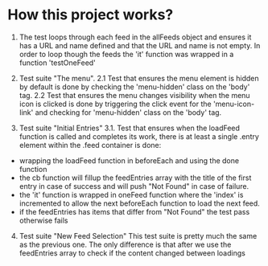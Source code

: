 # How this project works?

1. The test loops through each feed in the allFeeds object and ensures it has a URL and name defined and that the URL and name is not empty. In order to loop though the feeds the 'it' function was wrapped in a function 'testOneFeed'

2. Test suite "The menu".
2.1  Test that ensures the menu element is hidden by default is done by checking the 'menu-hidden' class on the 'body' tag. 
2.2  Test that ensures the menu changes visibility when the menu icon is clicked is done by triggering the click event for the 'menu-icon-link' and checking for 'menu-hidden' class on the 'body' tag. 

3. Test suite "Initial Entries"
3.1. Test that ensures when the loadFeed function is called and completes its work, there is at least a single .entry element within the .feed container is done:
 - wrapping the loadFeed function in beforeEach and using the done function
 - the cb function will fillup the feedEntries array with the title of the first entry in case of success and will push "Not Found" in case of failure. 
 - the 'it' function is wrapped in oneFeed function where the 'index' is incremented to allow the next beforeEach function to load the next feed.  
 - if the feedEntries has items that differ from "Not Found" the test pass otherwise fails

4. Test suite "New Feed Selection"
This test suite is pretty much the same as the previous one. The only difference is that after we use the feedEntries array to check if the content changed between loadings
